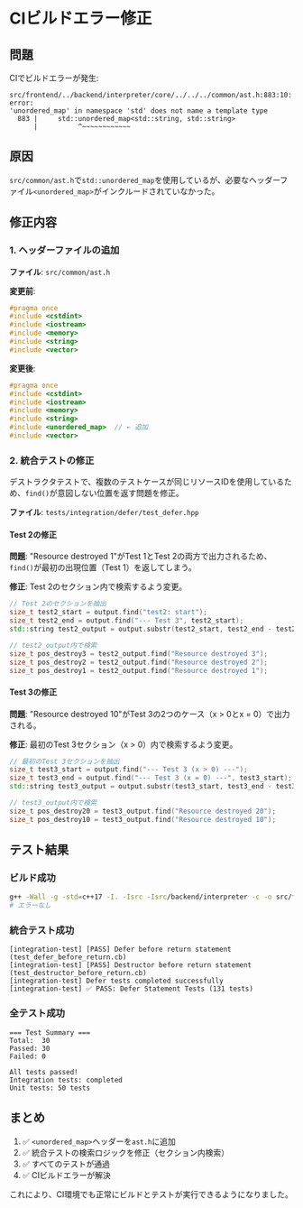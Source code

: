 # CIビルドエラー修正

## 問題

CIでビルドエラーが発生:
```
src/frontend/../backend/interpreter/core/../../../common/ast.h:883:10: error: 
'unordered_map' in namespace 'std' does not name a template type
  883 |     std::unordered_map<std::string, std::string>
      |          ^~~~~~~~~~~~~
```

## 原因

`src/common/ast.h`で`std::unordered_map`を使用しているが、必要なヘッダーファイル`<unordered_map>`がインクルードされていなかった。

## 修正内容

### 1. ヘッダーファイルの追加

**ファイル**: `src/common/ast.h`

**変更前**:
```cpp
#pragma once
#include <cstdint>
#include <iostream>
#include <memory>
#include <string>
#include <vector>
```

**変更後**:
```cpp
#pragma once
#include <cstdint>
#include <iostream>
#include <memory>
#include <string>
#include <unordered_map>  // ← 追加
#include <vector>
```

### 2. 統合テストの修正

デストラクタテストで、複数のテストケースが同じリソースIDを使用しているため、`find()`が意図しない位置を返す問題を修正。

**ファイル**: `tests/integration/defer/test_defer.hpp`

#### Test 2の修正

**問題**: "Resource destroyed 1"がTest 1とTest 2の両方で出力されるため、`find()`が最初の出現位置（Test 1）を返してしまう。

**修正**: Test 2のセクション内で検索するよう変更。

```cpp
// Test 2のセクションを抽出
size_t test2_start = output.find("test2: start");
size_t test2_end = output.find("--- Test 3", test2_start);
std::string test2_output = output.substr(test2_start, test2_end - test2_start);

// test2_output内で検索
size_t pos_destroy3 = test2_output.find("Resource destroyed 3");
size_t pos_destroy2 = test2_output.find("Resource destroyed 2");
size_t pos_destroy1 = test2_output.find("Resource destroyed 1");
```

#### Test 3の修正

**問題**: "Resource destroyed 10"がTest 3の2つのケース（x > 0とx = 0）で出力される。

**修正**: 最初のTest 3セクション（x > 0）内で検索するよう変更。

```cpp
// 最初のTest 3セクションを抽出
size_t test3_start = output.find("--- Test 3 (x > 0) ---");
size_t test3_end = output.find("--- Test 3 (x = 0) ---", test3_start);
std::string test3_output = output.substr(test3_start, test3_end - test3_start);

// test3_output内で検索
size_t pos_destroy20 = test3_output.find("Resource destroyed 20");
size_t pos_destroy10 = test3_output.find("Resource destroyed 10");
```

## テスト結果

### ビルド成功
```bash
g++ -Wall -g -std=c++17 -I. -Isrc -Isrc/backend/interpreter -c -o src/frontend/main.o src/frontend/main.cpp
# エラーなし
```

### 統合テスト成功
```
[integration-test] [PASS] Defer before return statement 
(test_defer_before_return.cb)
[integration-test] [PASS] Destructor before return statement 
(test_destructor_before_return.cb)
[integration-test] Defer tests completed successfully
[integration-test] ✅ PASS: Defer Statement Tests (131 tests)
```

### 全テスト成功
```
=== Test Summary ===
Total:  30
Passed: 30
Failed: 0

All tests passed!
Integration tests: completed
Unit tests: 50 tests
```

## まとめ

1. ✅ `<unordered_map>`ヘッダーを`ast.h`に追加
2. ✅ 統合テストの検索ロジックを修正（セクション内検索）
3. ✅ すべてのテストが通過
4. ✅ CIビルドエラーが解決

これにより、CI環境でも正常にビルドとテストが実行できるようになりました。
